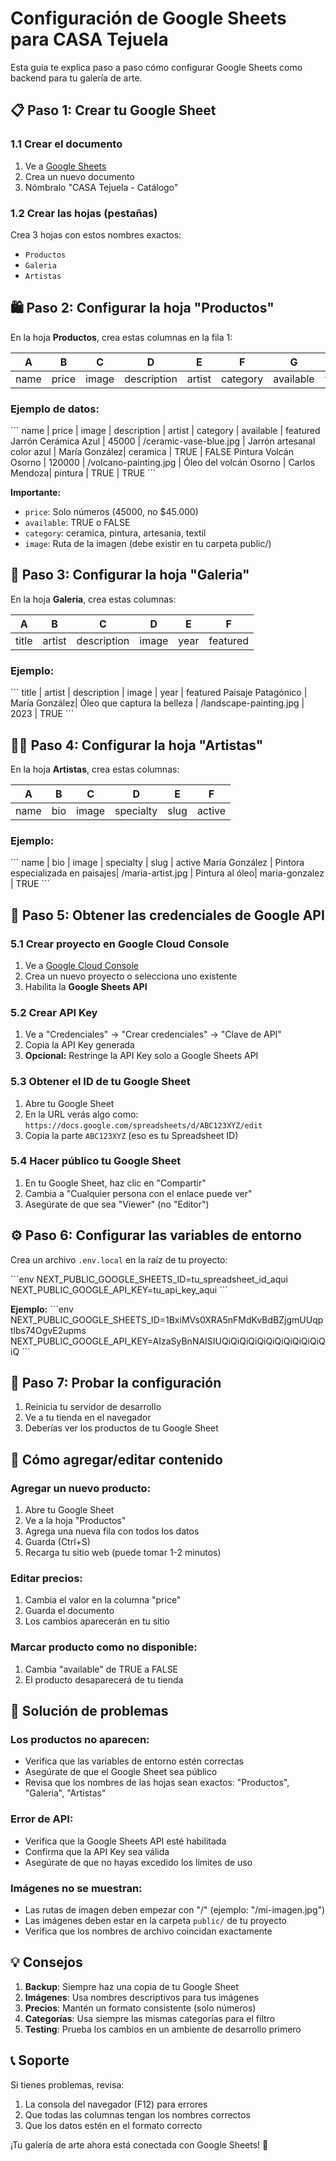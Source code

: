 # Configuración de Google Sheets para CASA Tejuela

Esta guía te explica paso a paso cómo configurar Google Sheets como backend para tu galería de arte.

## 📋 Paso 1: Crear tu Google Sheet

### 1.1 Crear el documento
1. Ve a [Google Sheets](https://sheets.google.com)
2. Crea un nuevo documento
3. Nómbralo "CASA Tejuela - Catálogo"

### 1.2 Crear las hojas (pestañas)
Crea 3 hojas con estos nombres exactos:
- `Productos`
- `Galeria` 
- `Artistas`

## 🛍️ Paso 2: Configurar la hoja "Productos"

En la hoja **Productos**, crea estas columnas en la fila 1:

| A | B | C | D | E | F | G | H |
|---|---|---|---|---|---|---|---|
| name | price | image | description | artist | category | available | featured |

### Ejemplo de datos:
\`\`\`
name                    | price  | image                           | description                    | artist        | category  | available | featured
Jarrón Cerámica Azul   | 45000  | /ceramic-vase-blue.jpg         | Jarrón artesanal color azul   | María González| ceramica  | TRUE      | FALSE
Pintura Volcán Osorno  | 120000 | /volcano-painting.jpg          | Óleo del volcán Osorno        | Carlos Mendoza| pintura   | TRUE      | TRUE
\`\`\`

**Importante:**
- `price`: Solo números (45000, no $45.000)
- `available`: TRUE o FALSE
- `category`: ceramica, pintura, artesania, textil
- `image`: Ruta de la imagen (debe existir en tu carpeta public/)

## 🎨 Paso 3: Configurar la hoja "Galeria"

En la hoja **Galeria**, crea estas columnas:

| A | B | C | D | E | F |
|---|---|---|---|---|---|
| title | artist | description | image | year | featured |

### Ejemplo:
\`\`\`
title              | artist        | description                    | image                    | year | featured
Paisaje Patagónico | María González| Óleo que captura la belleza   | /landscape-painting.jpg  | 2023 | TRUE
\`\`\`

## 👨‍🎨 Paso 4: Configurar la hoja "Artistas"

En la hoja **Artistas**, crea estas columnas:

| A | B | C | D | E | F |
|---|---|---|---|---|---|
| name | bio | image | specialty | slug | active |

### Ejemplo:
\`\`\`
name           | bio                              | image              | specialty      | slug           | active
María González | Pintora especializada en paisajes| /maria-artist.jpg  | Pintura al óleo| maria-gonzalez | TRUE
\`\`\`

## 🔑 Paso 5: Obtener las credenciales de Google API

### 5.1 Crear proyecto en Google Cloud Console
1. Ve a [Google Cloud Console](https://console.cloud.google.com)
2. Crea un nuevo proyecto o selecciona uno existente
3. Habilita la **Google Sheets API**

### 5.2 Crear API Key
1. Ve a "Credenciales" → "Crear credenciales" → "Clave de API"
2. Copia la API Key generada
3. **Opcional:** Restringe la API Key solo a Google Sheets API

### 5.3 Obtener el ID de tu Google Sheet
1. Abre tu Google Sheet
2. En la URL verás algo como: `https://docs.google.com/spreadsheets/d/ABC123XYZ/edit`
3. Copia la parte `ABC123XYZ` (eso es tu Spreadsheet ID)

### 5.4 Hacer público tu Google Sheet
1. En tu Google Sheet, haz clic en "Compartir"
2. Cambia a "Cualquier persona con el enlace puede ver"
3. Asegúrate de que sea "Viewer" (no "Editor")

## ⚙️ Paso 6: Configurar las variables de entorno

Crea un archivo `.env.local` en la raíz de tu proyecto:

\`\`\`env
NEXT_PUBLIC_GOOGLE_SHEETS_ID=tu_spreadsheet_id_aqui
NEXT_PUBLIC_GOOGLE_API_KEY=tu_api_key_aqui
\`\`\`

**Ejemplo:**
\`\`\`env
NEXT_PUBLIC_GOOGLE_SHEETS_ID=1BxiMVs0XRA5nFMdKvBdBZjgmUUqptlbs74OgvE2upms
NEXT_PUBLIC_GOOGLE_API_KEY=AIzaSyBnNAISIUQiQiQiQiQiQiQiQiQiQiQiQiQ
\`\`\`

## 🚀 Paso 7: Probar la configuración

1. Reinicia tu servidor de desarrollo
2. Ve a tu tienda en el navegador
3. Deberías ver los productos de tu Google Sheet

## 📝 Cómo agregar/editar contenido

### Agregar un nuevo producto:
1. Abre tu Google Sheet
2. Ve a la hoja "Productos"
3. Agrega una nueva fila con todos los datos
4. Guarda (Ctrl+S)
5. Recarga tu sitio web (puede tomar 1-2 minutos)

### Editar precios:
1. Cambia el valor en la columna "price"
2. Guarda el documento
3. Los cambios aparecerán en tu sitio

### Marcar producto como no disponible:
1. Cambia "available" de TRUE a FALSE
2. El producto desaparecerá de tu tienda

## 🔧 Solución de problemas

### Los productos no aparecen:
- Verifica que las variables de entorno estén correctas
- Asegúrate de que el Google Sheet sea público
- Revisa que los nombres de las hojas sean exactos: "Productos", "Galeria", "Artistas"

### Error de API:
- Verifica que la Google Sheets API esté habilitada
- Confirma que la API Key sea válida
- Asegúrate de que no hayas excedido los límites de uso

### Imágenes no se muestran:
- Las rutas de imagen deben empezar con "/" (ejemplo: "/mi-imagen.jpg")
- Las imágenes deben estar en la carpeta `public/` de tu proyecto
- Verifica que los nombres de archivo coincidan exactamente

## 💡 Consejos

1. **Backup**: Siempre haz una copia de tu Google Sheet
2. **Imágenes**: Usa nombres descriptivos para tus imágenes
3. **Precios**: Mantén un formato consistente (solo números)
4. **Categorías**: Usa siempre las mismas categorías para el filtro
5. **Testing**: Prueba los cambios en un ambiente de desarrollo primero

## 📞 Soporte

Si tienes problemas, revisa:
1. La consola del navegador (F12) para errores
2. Que todas las columnas tengan los nombres correctos
3. Que los datos estén en el formato correcto

¡Tu galería de arte ahora está conectada con Google Sheets! 🎨
